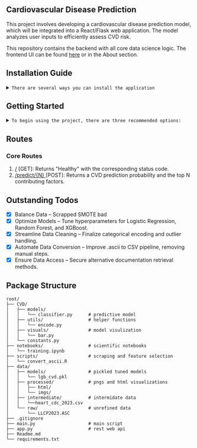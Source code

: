 ## Cardiovascular Disease Prediction  
This project involves developing a cardiovascular disease prediction model, which will be integrated into a React/Flask web application. The model analyzes user inputs to efficiently assess CVD risk.

This repository contains the backend with all core data science logic. The frontend UI can be found [here](https://github.com/carrot2803/cvd-app) or in the About section.


## Installation Guide

<details> 
<summary><code>There are several ways you can install the application</code></summary> 

1. **Clone the repository**:
    ```sh
    git clone https://github.com/carrot2803/cvd-predictor.git
    cd cvd-predictor
    ```

2. **(Optional) Create a virtual environment**:

    - Using `venv`:
        ```sh
        python -m venv venv
        source venv/bin/activate    # On Windows use `venv\Scripts\activate`
        ```
    - Using `conda`:
        ```sh
        conda create --name your-env-name python=3.x
        conda activate your-env-name
        ```

3. **Install the required packages**:
    ```sh
    pip install -r requirements.txt
    ```

#### **Alernative**

- [Downloading repository as ZIP](https://github.com/carrot2803/cvd-predictor/archive/refs/heads/master.zip)
- Running the following command in a terminal, assuming you have [GitHub CLI](https://cli.github.com/) installed:
    ```sh
        gh repo clone carrot2803/reading-skills-annotator
        cd reading-skills-annotator
    ```
After obtaining the code using one of the above methods, follow steps 2 and 3 from the main installation guide to set up a virtual environment and install the required packages.

</details>

## Getting Started  

<details>
<summary><code>To begin using the project, there are three recommended options:</code></summary>

Start by running `variable_layout.py` to extract variable names from the [CDC website](https://www.cdc.gov/brfss/annual_data/2023/llcp_varlayout_23_onecolumn.html). Then, execute `convert_ascii.R` to process `LLCP2023.ASC`. Once converted, run the initial processing notebook, followed by the training notebook to begin model training.

All raw source files are available on [Google Drive](https://drive.google.com/drive/folders/1eaWFC9iE5zox6eTNjFfcdIPvt6OK_IHS?usp=sharing).

1. **Running the Predefined Scripts**

    - **Command-Line Script** (`main.py`):  
    Run this script from the terminal:
    ```bash
        python main.py
    ```

    - **Web Application Script** (`app.py`):  
    Launch the web interface:
    ```bash
        python app.py
    ```
    
    View the web API at: [demo link](https://cvd-predictor.azurewebsites.net)  
    View the web UI at: [demo link](https://carrot2803.github.io/cvd-app)

2. **Exploring the Jupyter Notebooks**  

    Located in the `/notebooks` folder:

    - `initial_processing.ipynb`: Cleans the CDC BRFSS dataset and stores it in `heart_cdc_2023.parquet`.
    
    - `EDA.ipynb`: This notebook performs exploratory data analysis on the cleaned dataset highlighting key trends and insights in the dataset.
    
    - `training.ipynb`: Trains and evaluates several classification models for CVD prediction using an 80/20 test-train split based on the cleaned dataset stored in `heart_cdc_2023.parquet`.
    
    - `demo.ipynb`: Demonstrates the `CVDClassifier` which accepts JSON as input and outputs the CVD risk probability along with the top `n` contributing features.


3. **Setting Up the CVD Predictor Manually**  

You can also create your own Python file and initialize the predictor:

```python
from CVD import CVDClassifier

# Specify your sample JSON file
sample_json = "~/~.json"

# Instantiate the CVD Classifier
cvd = CVDClassifier()

# Print the prediction and top contributing feature
print(cvd.predict(sample_json))
```

Replace `sample_json` with the path to your own JSON-formatted data. This example demonstrates how to integrate the CVD predictor into a custom setup.


<details>
<summary>Below is an example of someone with a high CVD risk of 84.0%.</summary>

```
{
    "Sex": 1,                   # male
    "AgeCategory": 8,           # age 55-59
    "HeightInMeters": 1.84,
    "WeightInKilograms": 70,
    "BMI": 20.7,                
    "GeneralHealth": 4,         # fair health
    "PhysicalActivities": 1,    # engages in regular physical activity
    "HadAsthma": 1,
    "HadCOPD": 1,
    "HadKidneyDisease": 1,
    "HadArthritis": 0,
    "HadDiabetes": 4,           # pre-diabetes
    "SmokerStatus": 0,
    "AlcoholDrinkers": 0,
    "HaveHighCholesterol": 1,
    "Sensory Impairments": 1,
    "Vaccinated": 0,
    "Mobility": 1,
}
```
</details>

<details>
<summary>Decreasing BMI and age can result in a lower CVD risk. Below is an example of someone with a low CVD risk of 0%.</summary>

```
{
    "Sex": 1,                   # male
    "AgeCategory": 1,           # age 18-29
    "HeightInMeters": 1.70,
    "WeightInKilograms": 56,
    "BMI": 19.4,                
    "GeneralHealth": 2,         # good
    "PhysicalActivities": 1,    # engages in regular physical activity
    "HadAsthma": 0,
    "HadCOPD": 0,
    "HadKidneyDisease": 0,
    "HadArthritis": 0,
    "HadDiabetes": 3,           # no
    "SmokerStatus": 0,
    "AlcoholDrinkers": 1,
    "HaveHighCholesterol": 0,
    "Sensory Impairments": 0,
    "Vaccinated": 0,
    "Mobility": 0,
}
```
</details>

</details>

## Routes

### Core Routes

1. <u>/</u> [GET]: Returns "Healthy" with the corresponding status code.  
2. <u>/predict/{N} </u> [POST]: Returns a CVD prediction probability and the top N contributing factors.

## Outstanding Todos  

- [x] Balance Data – Scrapped SMOTE bad 
- [x] Optimize Models – Tune hyperparameters for Logistic Regression, Random Forest, and XGBoost.  
- [x] Streamline Data Cleaning – Finalize categorical encoding and outlier handling.  
- [x] Automate Data Conversion – Improve .ascii to CSV pipeline, removing manual steps.  
- [x] Ensure Data Access – Secure alternative documentation retrieval methods.  

## Package Structure

    root/
    ├── CVD/
    │   ├── models/
    │   │   └── classifier.py      # predictive model
    │   ├── utils/                 # helper functions
    │   │   └── encode.py 
    │   ├── visuals/               # model visulization 
    │   │   └── bar.py
    │   └── constants.py                     
    ├── notebooks/                 # scientific notebooks 
    │   └── training.ipynb
    ├── scripts/                   # scraping and feature selection
    │   └── convert_ascii.R
    ├── data/
    │   ├── models/                # pickled tuned models
    │   │   └── lgb_cvd.pkl
    │   ├── processed/             # pngs and html visualizations
    │   │   ├── html/
    │   │   └── imgs/
    │   ├── intermediate/          # intermidate data 
    │   │   └──heart_cdc_2023.csv
    │   └── raw/                   # unrefined data 
    │       └── LLCP2023.ASC
    ├── .gitignore
    ├── main.py                    # main script
    ├── app.py                     # rest web api
    ├── Readme.md
    └── requirements.txt  
